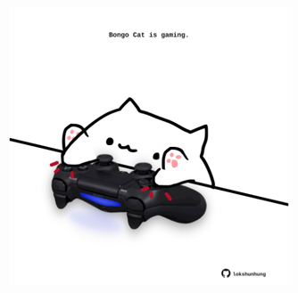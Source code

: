 <!-- built at 26/04/2022, 05:03:32 UTC -->
<p align="center">
  <img width="500" height="500" src="./ReadmeImage.svg">
</p>
